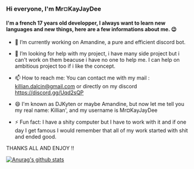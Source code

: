 ### Hi everyone, I'm Mr¤KayJayDee

#### I'm a french 17 years old developper, I always want to learn new languages and new things, here are a few informations about me. 😉

- 🔭 I’m currently working on Amandine, a pure and efficient discord bot.

- 🤔 I’m looking for help with my project, i have many side project but i can't work on them beacuse i have no one to help me. I can help on ambitious project too if i like the concept.

- 📫 How to reach me: 
      You can contact me with my mail : 
          killian.dalcin@gmail.com or directly on my discord https://discord.gg/Uqd2sQP

- 😄 I'm known as DJKyten or maybe Amandine, but now let me tell you my real name: Killian', and my username is Mr¤KayJayDee

- ⚡ Fun fact: I have a shity computer but I have to work with it and if one day I get famous I would remember that all of my work started with shit and ended good.

THANKS ALL AND ENJOY !!

[![Anurag's github stats](https://github-readme-stats.vercel.app/api?username=Mr-KayJayDee&show_icons=true&theme=radical)](https://github.com/anuraghazra/github-readme-stats)
